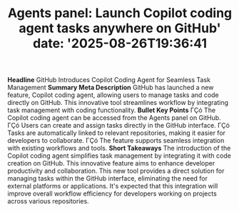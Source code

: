 ﻿---
title: "Agents panel: Launch Copilot coding agent tasks anywhere on GitHub'
date: '2025-08-26T19:36:41"
category: "Markets"
summary: ""
slug: "agents panel launch copilot coding agent tasks anywhere on g"
source_urls:
  - "https://github.blog/news-insights/product-news/agents-panel-launch-copilot-coding-agent-tasks-anywhere-on-github/"
seo:
  title: "Agents panel: Launch Copilot coding agent tasks anywhere on GitHub | Hash n Hedge'
  description: '"
  keywords: ["news", "markets", "brief"]
---
**Headline** GitHub Introduces Copilot Coding Agent for Seamless Task Management  **Summary Meta Description** GitHub has launched a new feature, Copilot coding agent, allowing users to manage tasks and code directly on GitHub. This innovative tool streamlines workflow by integrating task management with coding functionality.  **Bullet Key Points**  ΓÇó The Copilot coding agent can be accessed from the Agents panel on GitHub. ΓÇó Users can create and assign tasks directly in the GitHub interface. ΓÇó Tasks are automatically linked to relevant repositories, making it easier for developers to collaborate. ΓÇó The feature supports seamless integration with existing workflows and tools.  **Short Takeaways** The introduction of the Copilot coding agent simplifies task management by integrating it with code creation on GitHub. This innovative feature aims to enhance developer productivity and collaboration.  This new tool provides a direct solution for managing tasks within the GitHub interface, eliminating the need for external platforms or applications. It's expected that this integration will improve overall workflow efficiency for developers working on projects across various repositories. 
